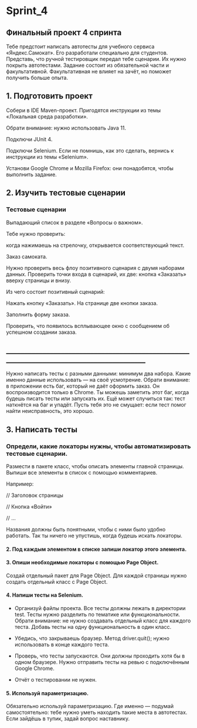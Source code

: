 # Sprint_4
## Финальный проект 4 спринта
Тебе предстоит написать автотесты для учебного сервиса «Яндекс.Самокат». Его разработали специально для студентов.
Представь, что ручной тестировщик передал тебе сценарии. Их нужно покрыть автотестами. 
Задание состоит из обязательной части и факультативной. Факультативная не влияет на зачёт, но поможет получить больше опыта. 
## 1. Подготовить проект
Собери в IDE Maven-проект. Пригодятся инструкции из темы «Локальная среда разработки». 

Обрати внимание: нужно использовать Java 11.

Подключи JUnit 4.

Подключи Selenium. Если не помнишь, как это сделать, вернись к инструкции из темы «Selenium».

Установи Google Chrome и Mozilla Firefox: они понадобятся, чтобы выполнить задание.

## 2. Изучить тестовые сценарии
### Тестовые сценарии
Выпадающий список в разделе «Вопросы о важном». 

Тебе нужно проверить: 

когда нажимаешь на стрелочку, открывается соответствующий текст.

Заказ самоката. 

Нужно проверить весь флоу позитивного сценария с двумя наборами данных. Проверить точки входа в сценарий, их две: кнопка «Заказать» вверху страницы и внизу.

Из чего состоит позитивный сценарий:

Нажать кнопку «Заказать». На странице две кнопки заказа.

Заполнить форму заказа.

Проверить, что появилось всплывающее окно с сообщением об успешном создании заказа.

## ________________________________________________________________________________________
Нужно написать тесты с разными данными: минимум два набора. Какие именно данные использовать — на cвоё усмотрение.
Обрати внимание: в приложении есть баг, который не даёт оформить заказ. Он воспроизводится только в Chrome.
Ты можешь заметить этот баг, когда будешь писать тесты или запускать их. 
Ещё может случиться так: тест наткнётся на баг и упадёт. 
Пусть тебя это не смущает: если тест помог найти неисправность, это хорошо.

## 3. Написать тесты
### Определи, какие локаторы нужны, чтобы автоматизировать тестовые сценарии.

 Размести в пакете класс, чтобы описать элементы главной страницы. Выпиши все элементы в список с помощью комментариев. 
 
 Например:
 
// Заголовок страницы

// Кнопка «Войти»

// ... 

Названия должны быть понятными, чтобы с ними было удобно работать. Так ты ничего не упустишь, когда будешь искать локаторы.

#### 2. Под каждым элементом в списке запиши локатор этого элемента.
#### 3. Опиши необходимые локаторы с помощью Page Object.

Создай отдельный пакет для Page Object.
Для каждой страницы нужно создать отдельный класс с Page Object.

#### 4. Напиши тесты на Selenium.

- Организуй файлы проекта. Все тесты должны лежать в директории test. Тесты нужно разделить по тематике или функциональности. Обрати внимание: не нужно создавать отдельный класс для каждого теста. Добавь тесты на одну функциональность в один класс.
  
- Убедись, что закрываешь браузер. Метод driver.quit(); нужно использовать в конце каждого теста.
  
- Проверь, что тесты запускаются. Они должны проходить хотя бы в одном браузере. Нужно отправить тесты на ревью с подключённым Google Chrome.
  
- Отчёт о тестировании не нужен.

#### 5. Используй параметризацию.

Обязательно используй параметризацию. Где именно — подумай самостоятельно: тебе нужно уметь находить такие места в автотестах. Если зайдёшь в тупик, задай вопрос наставнику.
